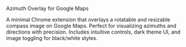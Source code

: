 Azimuth Overlay for Google Maps

A minimal Chrome extension that overlays a rotatable and resizable compass image on Google Maps. 
Perfect for visualizing azimuths and directions with precision. Includes intuitive controls, dark theme UI, and image toggling for black/white styles.












